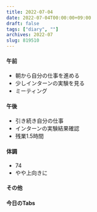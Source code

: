 ```yaml
---
title: 2022-07-04
date: 2022-07-04T00:00:00+09:00
draft: false
tags: ["diary", ""]
archives: 2022-07
slug: 819510
---
```

#### 午前
- 朝から自分の仕事を進める
- 少しインターンの実験を見る
- ミーティング
#### 午後
- 引き続き自分の仕事
- インターンの実験結果確認
- 残業1.5時間
#### 体調
- 74
- やや上向きに
#### その他
#### 今日のTabs